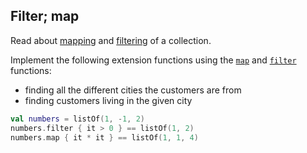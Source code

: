 ## Filter; map

Read about [mapping](https://kotlinlang.org/docs/reference/collection-transformations.html#mapping) and 
[filtering](https://kotlinlang.org/docs/reference/collection-filtering.html#filtering-by-predicate) of a collection.

Implement the following extension functions
using the
[`map`](https://kotlinlang.org/api/latest/jvm/stdlib/kotlin.collections/kotlin.-iterable/map.html) and
[`filter`](https://kotlinlang.org/api/latest/jvm/stdlib/kotlin.collections/kotlin.-iterable/filter.html) 
functions:
- finding all the different cities the customers are from
- finding customers living in the given city 

```kotlin
val numbers = listOf(1, -1, 2)
numbers.filter { it > 0 } == listOf(1, 2)
numbers.map { it * it } == listOf(1, 1, 4)
```